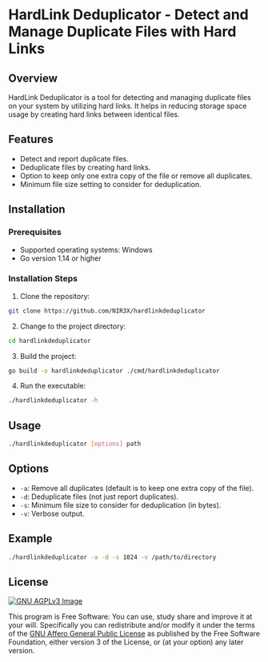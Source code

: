# HardLink Deduplicator - Detect and Manage Duplicate Files with Hard Links

## Overview

HardLink Deduplicator is a tool for detecting and managing duplicate files on your system by utilizing hard links. It helps in reducing storage space usage by creating hard links between identical files.

## Features

- Detect and report duplicate files.
- Deduplicate files by creating hard links.
- Option to keep only one extra copy of the file or remove all duplicates.
- Minimum file size setting to consider for deduplication.

## Installation

### Prerequisites

- Supported operating systems: Windows
- Go version 1.14 or higher

### Installation Steps

1. Clone the repository:

```bash
git clone https://github.com/NIR3X/hardlinkdeduplicator
```

2. Change to the project directory:

```bash
cd hardlinkdeduplicator
```

3. Build the project:

```bash
go build -o hardlinkdeduplicator ./cmd/hardlinkdeduplicator
```

4. Run the executable:

```bash
./hardlinkdeduplicator -h
```

## Usage

```bash
./hardlinkdeduplicator [options] path
```

## Options

* `-a`: Remove all duplicates (default is to keep one extra copy of the file).
* `-d`: Deduplicate files (not just report duplicates).
* `-s`: Minimum file size to consider for deduplication (in bytes).
* `-v`: Verbose output.

## Example

```bash
./hardlinkdeduplicator -a -d -s 1024 -v /path/to/directory
```

## License
[![GNU AGPLv3 Image](https://www.gnu.org/graphics/agplv3-155x51.png)](https://www.gnu.org/licenses/agpl-3.0.html)  

This program is Free Software: You can use, study share and improve it at your
will. Specifically you can redistribute and/or modify it under the terms of the
[GNU Affero General Public License](https://www.gnu.org/licenses/agpl-3.0.html) as
published by the Free Software Foundation, either version 3 of the License, or
(at your option) any later version.
